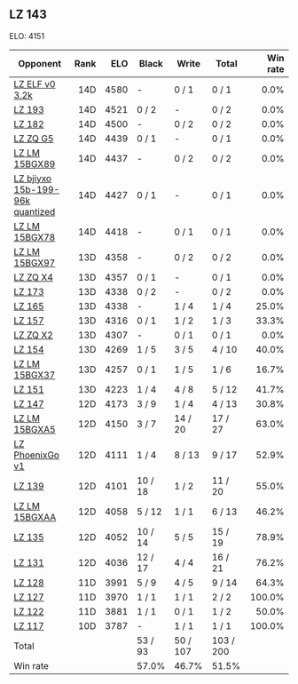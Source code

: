 ## LZ 143 ##

ELO: 4151

Opponent | Rank | ELO | Black | Write | Total | Win rate
---------|-----:|----:|-------|-------|-------|-------:
[LZ ELF v0 3.2k](LZ%20ELF%20v0%203.2k.md) | 14D | 4580 | - | 0 / 1 | 0 / 1 | 0.0%
[LZ 193](LZ%20193.md) | 14D | 4521 | 0 / 2 | - | 0 / 2 | 0.0%
[LZ 182](LZ%20182.md) | 14D | 4500 | - | 0 / 2 | 0 / 2 | 0.0%
[LZ ZQ G5](LZ%20ZQ%20G5.md) | 14D | 4439 | 0 / 1 | - | 0 / 1 | 0.0%
[LZ LM 15BGX89](LZ%20LM%2015BGX89.md) | 14D | 4437 | - | 0 / 2 | 0 / 2 | 0.0%
[LZ bjiyxo 15b-199-96k quantized](LZ%20bjiyxo%2015b-199-96k%20quantized.md) | 14D | 4427 | 0 / 1 | - | 0 / 1 | 0.0%
[LZ LM 15BGX78](LZ%20LM%2015BGX78.md) | 14D | 4418 | - | 0 / 1 | 0 / 1 | 0.0%
[LZ LM 15BGX97](LZ%20LM%2015BGX97.md) | 13D | 4358 | - | 0 / 2 | 0 / 2 | 0.0%
[LZ ZQ X4](LZ%20ZQ%20X4.md) | 13D | 4357 | 0 / 1 | - | 0 / 1 | 0.0%
[LZ 173](LZ%20173.md) | 13D | 4338 | 0 / 2 | - | 0 / 2 | 0.0%
[LZ 165](LZ%20165.md) | 13D | 4338 | - | 1 / 4 | 1 / 4 | 25.0%
[LZ 157](LZ%20157.md) | 13D | 4316 | 0 / 1 | 1 / 2 | 1 / 3 | 33.3%
[LZ ZQ X2](LZ%20ZQ%20X2.md) | 13D | 4307 | - | 0 / 1 | 0 / 1 | 0.0%
[LZ 154](LZ%20154.md) | 13D | 4269 | 1 / 5 | 3 / 5 | 4 / 10 | 40.0%
[LZ LM 15BGX37](LZ%20LM%2015BGX37.md) | 13D | 4257 | 0 / 1 | 1 / 5 | 1 / 6 | 16.7%
[LZ 151](LZ%20151.md) | 13D | 4223 | 1 / 4 | 4 / 8 | 5 / 12 | 41.7%
[LZ 147](LZ%20147.md) | 12D | 4173 | 3 / 9 | 1 / 4 | 4 / 13 | 30.8%
[LZ LM 15BGXA5](LZ%20LM%2015BGXA5.md) | 12D | 4150 | 3 / 7 | 14 / 20 | 17 / 27 | 63.0%
[LZ PhoenixGo v1](LZ%20PhoenixGo%20v1.md) | 12D | 4111 | 1 / 4 | 8 / 13 | 9 / 17 | 52.9%
[LZ 139](LZ%20139.md) | 12D | 4101 | 10 / 18 | 1 / 2 | 11 / 20 | 55.0%
[LZ LM 15BGXAA](LZ%20LM%2015BGXAA.md) | 12D | 4058 | 5 / 12 | 1 / 1 | 6 / 13 | 46.2%
[LZ 135](LZ%20135.md) | 12D | 4052 | 10 / 14 | 5 / 5 | 15 / 19 | 78.9%
[LZ 131](LZ%20131.md) | 12D | 4036 | 12 / 17 | 4 / 4 | 16 / 21 | 76.2%
[LZ 128](LZ%20128.md) | 11D | 3991 | 5 / 9 | 4 / 5 | 9 / 14 | 64.3%
[LZ 127](LZ%20127.md) | 11D | 3970 | 1 / 1 | 1 / 1 | 2 / 2 | 100.0%
[LZ 122](LZ%20122.md) | 11D | 3881 | 1 / 1 | 0 / 1 | 1 / 2 | 50.0%
[LZ 117](LZ%20117.md) | 10D | 3787 | - | 1 / 1 | 1 / 1 | 100.0%
Total | | | 53 / 93 | 50 / 107 | 103 / 200 | 
Win rate| | | 57.0% | 46.7% | 51.5% | 
